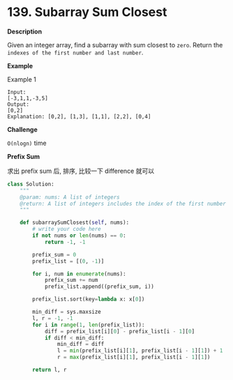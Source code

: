 # 139. Subarray Sum Closest

**Description**

Given an integer array, find a subarray with sum closest to `zero`. Return the `indexes of the first number and last number`.

**Example**

Example 1

```
Input: 
[-3,1,1,-3,5] 
Output: 
[0,2]
Explanation: [0,2], [1,3], [1,1], [2,2], [0,4]
```

**Challenge**

`O(nlogn)` time


**Prefix Sum**

求出 prefix sum 后, 排序, 比较一下 difference 就可以

```python
class Solution:
    """
    @param: nums: A list of integers
    @return: A list of integers includes the index of the first number and the index of the last number
    """

    def subarraySumClosest(self, nums):
        # write your code here
        if not nums or len(nums) == 0:
            return -1, -1

        prefix_sum = 0
        prefix_list = [(0, -1)]

        for i, num in enumerate(nums):
            prefix_sum += num
            prefix_list.append((prefix_sum, i))

        prefix_list.sort(key=lambda x: x[0])

        min_diff = sys.maxsize
        l, r = -1, -1
        for i in range(1, len(prefix_list)):
            diff = prefix_list[i][0] - prefix_list[i - 1][0]
            if diff < min_diff:
                min_diff = diff
                l = min(prefix_list[i][1], prefix_list[i - 1][1]) + 1
                r = max(prefix_list[i][1], prefix_list[i - 1][1])

        return l, r
```
